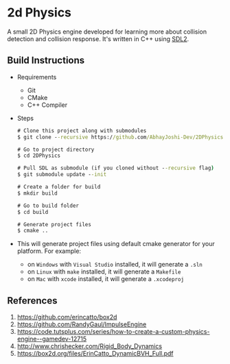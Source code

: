 # 2d Physics

A small 2D Physics engine developed for learning more about collision detection and collision response. It's written in C++ using [SDL2](https://www.libsdl.org/).

## Build Instructions

- Requirements
  - Git
  - CMake
  - C++ Compiler

- Steps

    ```cmd
    # Clone this project along with submodules
    $ git clone --recursive https://github.com/AbhayJoshi-Dev/2DPhysics

    # Go to project directory
    $ cd 2DPhysics

    # Pull SDL as submodule (if you cloned without --recursive flag)
    $ git submodule update --init

    # Create a folder for build
    $ mkdir build

    # Go to build folder
    $ cd build

    # Generate project files
    $ cmake ..
    ```

- This will generate project files using default cmake generator for your platform. For example:

  - on `Windows` with `Visual Studio` installed, it will generate a `.sln`
  - on `Linux` with `make` installed, it will generate a `Makefile`
  - on `Mac` with `xcode` installed, it will generate a `.xcodeproj`

## References

1. https://github.com/erincatto/box2d
2. https://github.com/RandyGaul/ImpulseEngine
3. https://code.tutsplus.com/series/how-to-create-a-custom-physics-engine--gamedev-12715
4. http://www.chrishecker.com/Rigid_Body_Dynamics
5. https://box2d.org/files/ErinCatto_DynamicBVH_Full.pdf